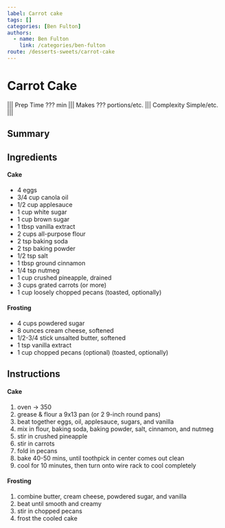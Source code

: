 ```yaml
---
label: Carrot cake
tags: []
categories: [Ben Fulton]
authors:
  - name: Ben Fulton
    link: /categories/ben-fulton
route: /desserts-sweets/carrot-cake
---
```


# Carrot Cake
<!--- ![](/static/banners/???.webp) --->

||| Prep Time
??? min
||| Makes
??? portions/etc.
||| Complexity
Simple/etc.
|||

## Summary

## Ingredients
#### Cake
- 4 eggs
- 3/4 cup canola oil
- 1/2 cup applesauce
- 1 cup white sugar
- 1 cup brown sugar
- 1 tbsp vanilla extract
- 2 cups all-purpose flour
- 2 tsp baking soda
- 2 tsp baking powder
- 1/2 tsp salt
- 1 tbsp ground cinnamon
- 1/4 tsp nutmeg
- 1 cup crushed pineapple, drained
- 3 cups grated carrots (or more)
- 1 cup loosely chopped pecans (toasted, optionally)

#### Frosting
- 4 cups powdered sugar
- 8 ounces cream cheese, softened
- 1/2-3/4 stick unsalted butter, softened
- 1 tsp vanilla extract
- 1 cup chopped pecans (optional) (toasted, optionally)

## Instructions
#### Cake
1. oven -> 350
2. grease & flour a 9x13 pan (or 2 9-inch round pans)
3. beat together eggs, oil, applesauce, sugars, and vanilla 
4. mix in flour, baking soda, baking powder, salt, cinnamon, and nutmeg 
5. stir in crushed pineapple 
6. stir in carrots 
7. fold in pecans 
8. bake 40-50 mins, until toothpick in center comes out clean 
9. cool for 10 minutes, then turn onto wire rack to cool completely

#### Frosting
1. combine butter, cream cheese, powdered sugar, and vanilla
2. beat until smooth and creamy
3. stir in chopped pecans
4. frost the cooled cake
